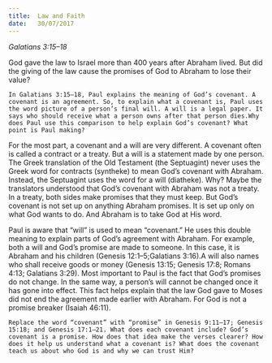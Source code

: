 ```yaml
---
title:  Law and Faith
date:   30/07/2017
---
```


_Galatians 3:15–18_

God gave the law to Israel more than 400 years after Abraham lived. But did the giving of the law cause the promises of God to Abraham to lose their value?

`In Galatians 3:15–18, Paul explains the meaning of God’s covenant. A covenant is an agreement. So, to explain what a covenant is, Paul uses the word picture of a person’s final will. A will is a legal paper. It says who should receive what a person owns after that person dies.Why does Paul use this comparison to help explain God’s covenant? What point is Paul making?`

For the most part, a covenant and a will are very different. A covenant often is called a contract or a treaty. But a will is a statement made by one person. The Greek translation of the Old Testament (the Septuagint) never uses the Greek word for contracts (syntheke) to mean God’s covenant with Abraham. Instead, the Septuagint uses the word for a will (diatheke). Why? Maybe the translators understood that God’s covenant with Abraham was not a treaty. In a treaty, both sides make promises that they must keep. But God’s covenant is not set up on anything Abraham promises. It is set up only on what God wants to do. And Abraham is to take God at His word.

Paul is aware that “will” is used to mean “covenant.” He uses this double meaning to explain parts of God’s agreement with Abraham. For example, both a will and God’s promise are made to someone. In this case, it is Abraham and his children (Genesis 12:1–5;Galatians 3:16).A will also names who shall receive goods or money (Genesis 13:15; Genesis 17:8; Romans 4:13; Galatians 3:29). Most important to Paul is the fact that God’s promises do not change. In the same way, a person’s will cannot be changed once it has gone into effect. This fact helps explain that the law God gave to Moses did not end the agreement made earlier with Abraham. For God is not a promise breaker (Isaiah 46:11).

`Replace the word “covenant” with “promise” in Genesis 9:11–17; Genesis 15:18; and Genesis 17:1–21. What does each covenant include? God’s covenant is a promise. How does that idea make the verses clearer? How does it help us understand what a covenant is? What does the covenant teach us about who God is and why we can trust Him?`